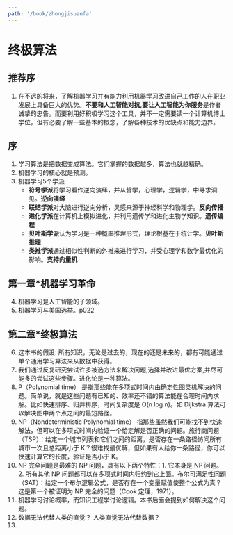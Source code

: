 ```yaml
---
path: '/book/zhongjisuanfa'
---
```


# 终极算法

## 推荐序

1. 在不远的将来，了解机器学习并有能力利用机器学习改进自己工作的人在职业发展上具备巨大的优势。**不要和人工智能对抗,要让人工智能为你服务**是作者诚挚的忠告。而要利用好积极学习这个工具，并不一定需要读一个计算机博士学位，但有必要了解一些基本的概念，了解各种技术的优缺点和能力边界。

## 序

1. 学习算法是把数据变成算法。它们掌握的数据越多，算法也就越精确。
2. 机器学习的核心就是预测。
3. 机器学习5个学派
    - **符号学派**将学习看作逆向演绎，并从哲学，心理学，逻辑学，中寻求洞见。**逆向演绎**
    - **联结学派**对大脑进行逆向分析，灵感来源于神经科学和物理学。**反向传播**
    - **进化学派**在计算机上模拟进化，并利用遗传学和进化生物学知识。**遗传编程**
    - **贝叶斯学派**认为学习是一种概率推理形式，理论根基在于统计学。**贝叶斯推理**
    - **类推学派**通过相似性判断的外推来进行学习，并受心理学和数学最优化的影响。**支持向量机**


## 第一章*机器学习革命

4. 机器学习是人工智能的子领域。
5. 机器学习与美国选举。p022

## 第二章*终极算法

6. 这本书的假设: 所有知识，无论是过去的，现在的还是未来的，都有可能通过单个通用学习算法来从数据中获得。
7. 我们通过反复研究尝试许多被选方法来解决问题,选择并改进最优方案,并尽可能多的尝试这些步骤。进化论是一种算法。
8. P（Polynomial time） 是指那些能在多项式时间内由确定性图灵机解决的问题。简单说，就是这些问题有已知的、效率还不错的算法能在合理时间内求解。比如快速排序、归并排序，时间复杂度是 O(n log n)。如 Dijkstra 算法可以解决图中两个点之间的最短路径。
9. NP（Nondeterministic Polynomial time） 指那些虽然我们可能找不到快速解法，但可以在多项式时间内验证一个给定解是否正确的问题。旅行商问题（TSP）：给定一个城市列表和它们之间的距离，是否存在一条路径访问所有城市一次且总距离小于 K？很难找最优解，但如果有人给你一条路径，你可以快速计算它的长度，验证是否小于 K。
10. NP 完全问题是最难的 NP 问题，具有以下两个特性：1. 它本身是 NP 问题。2. 所有其他 NP 问题都可以在多项式时间内归约到它上面。布尔可满足性问题（SAT）：给定一个布尔逻辑公式，是否存在一个变量赋值使整个公式为真？这是第一个被证明为 NP 完全的问题（Cook 定理，1971）。
11. 机器学习讨论概率，而知识工程学讨论逻辑。本书后面会提到如何解决这个问题。
12. 数据无法代替人类的直觉？ 人类直觉无法代替数据？
13. 


